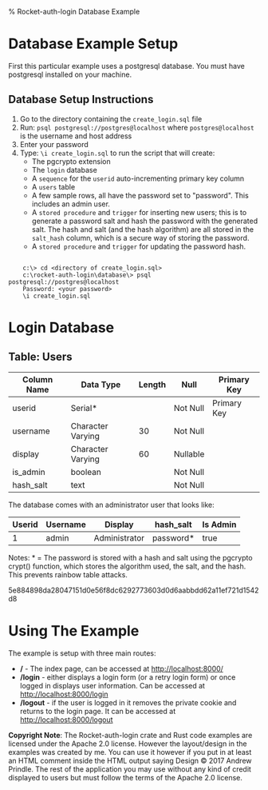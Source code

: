 % Rocket-auth-login Database Example

# Database Example Setup
First this particular example uses a postgresql database.  You must have postgresql installed on your machine.

## Database Setup Instructions
1. Go to the directory containing the `create_login.sql` file
2. Run: `psql postgresql://postgres@localhost` where `postgres@localhost` is the username and host address
3. Enter your password
4. Type: `\i create_login.sql` to run the script that will create:
    * The pgcrypto extension 
    * The `login` database
    * A `sequence` for the `userid` auto-incrementing primary key column
    * A `users` table
    * A few sample rows, all have the password set to "password".  This includes an admin user.
    * A `stored procedure` and `trigger` for inserting new users; this is to generate a password salt and hash the password with the generated salt.  The hash and salt (and the hash algorithm) are all stored in the `salt_hash` column, which is a secure way of storing the password.
    * A `stored procedure` and `trigger` for updating the password hash.

```

    c:\> cd <directory of create_login.sql>
    c:\rocket-auth-login\database\> psql postgresql://postgres@localhost
    Password: <your password>
    \i create_login.sql

```


# **Login** Database
## Table: Users

| Column Name | Data Type | Length | Null | Primary Key |
|-------------|-----------|-------|------|--------------|
| userid | Serial* | | Not Null | Primary Key |
| username | Character Varying | 30 | Not Null | |
| display | Character Varying | 60 | Nullable | |
| is_admin | boolean | | Not Null | |
| hash_salt | text | | Not Null | |

The database comes with an administrator user that looks like:

| Userid | Username | Display| hash_salt | Is Admin |
|--------|-----------|---------|----------|-----------|
| 1  |  admin | Administrator | password* | true |

Notes: * = The password is stored with a hash and salt using the pgcrypto crypt() function, which stores the algorithm used, the salt, and the hash.  This prevents rainbow table attacks.

5e884898da28047151d0e56f8dc6292773603d0d6aabbdd62a11ef721d1542d8


# Using The Example
The example is setup with three main routes:

* **/** - The index page, can be accessed at [http://localhost:8000/](http://localhost:8000/)
* **/login** - either displays a login form (or a retry login form) or once logged in displays user information.  Can be accessed at [http://localhost:8000/login](http://localhost:8000/login)
* **/logout** - if the user is logged in it removes the private cookie and returns to the login page.  It can be accessed at [http://localhost:8000/logout](http://localhost:8000/logout)


**Copyright Note**: The Rocket-auth-login crate and Rust code examples are licensed under the Apache 2.0 license.  However the layout/design in the examples was created by me.  You can use it however if you put in at least an HTML comment inside the HTML output saying Design &copy; 2017 Andrew Prindle.
The rest of the application you may use without any kind of credit displayed to users but must follow the terms of the Apache 2.0 license.
